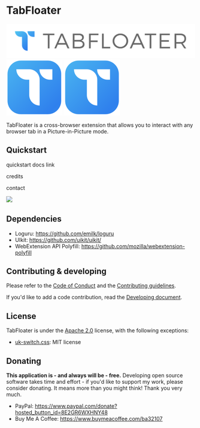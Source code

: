 # TabFloater

![TabFloater logo](resources/design/Logo.svg)
![TabFloater logo](resources/images/gh_org_icon.png)
<img src="resources/images/gh_org_icon.png">

TabFloater is a cross-browser extension that allows you to interact with any browser tab in a Picture-in-Picture mode.


## Quickstart


quickstart
docs link

credits

contact


<img src="resources/images/demo.gif">

## Dependencies

 * Loguru: https://github.com/emilk/loguru
 * UIkit: https://github.com/uikit/uikit/
 * WebExtension API Polyfill: https://github.com/mozilla/webextension-polyfill

## Contributing & developing

Please refer to the [Code of Conduct](docs/CODE_OF_CONDUCT.md) and the [Contributing guidelines](docs/CONTRIBUTING.md).

If you'd like to add a code contribution, read the [Developing document](docs/DEVELOPING.md).

## License

TabFloater is under the [Apache 2.0](https://github.com/tabfloater/tabfloater/blob/master/LICENSE) license, with the following exceptions:
 * [uk-switch.css](https://github.com/tabfloater/tabfloater/blob/master/extension/src/css/uk-switch.css): MIT license

## Donating

**This application is - and always will be - free.** Developing open source software takes time and effort - if you'd like to support my work, please consider donating. It means more than you might think! Thank you very much.

 * PayPal: https://www.paypal.com/donate?hosted_button_id=8E2GR6WXHNY48
 * Buy Me A Coffee: https://www.buymeacoffee.com/ba32107

